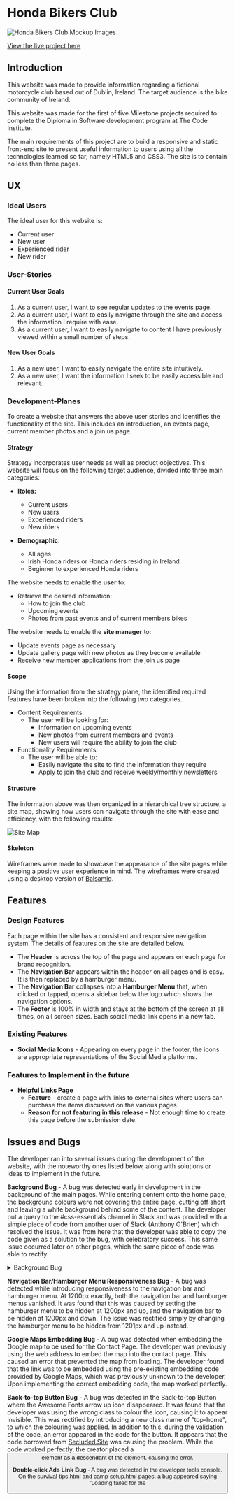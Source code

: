# Honda Bikers Club

![Honda Bikers Club Mockup Images](assets/media/responsive.png)

[View the live project here](https://chrisf64.github.io/Honda-Riders-Club/index.html)

## Introduction
This website was made to provide information regarding a fictional motorcycle club based out of Dublin, Ireland. The target audience is the bike community of Ireland. 

This website was made for the first of five Milestone projects required to complete the Diploma in Software development program at The Code Institute. 

The main requirements of this project are to build a responsive and static front-end site to present useful information to users using all the technologies learned so far, namely HTML5 and CSS3. The site is to contain no less than three pages.

## UX
### Ideal Users
The ideal user for this website is:
* Current user
* New user
* Experienced rider
* New rider

### User-Stories
#### Current User Goals
1. As a current user, I want to see regular updates to the events page.
2. As a current user, I want to easily navigate through the site and access the information I require with ease.
3. As a current user, I want to easily navigate to content I have previously viewed within a small number of steps.

#### New User Goals
1. As a new user, I want to easily navigate the entire site intuitively. 
2. As a new user, I want the information I seek to be easily accessible and relevant.

### Development-Planes
To create a website that answers the above user stories and identifies the functionality of the site. This includes an introduction, an events page, current member photos and a join us page.

#### Strategy
Strategy incorporates user needs as well as product objectives. This website will focus on the following target audience, divided into three main categories:
- **Roles:**
    - Current users
    - New users
    - Experienced riders
    - New riders

- **Demographic:**
    - All ages
    - Irish Honda riders or Honda riders residing in Ireland
    - Beginner to experienced Honda riders

The website needs to enable the **user** to:
- Retrieve the desired information:
    - How to join the club
    - Upcoming events
    - Photos from past events and of current members bikes 
    
The website needs to enable the **site manager** to:
- Update events page as necessary
- Update gallery page with new photos as they become available
- Receive new member applications from the join us page

#### Scope
Using the information from the strategy plane, the identified required features have been broken into the following two categories.
- Content Requirements:
    - The user will be looking for:
        - Information on upcoming events
        - New photos from current members and events
        - New users will require the ability to join the club
- Functionality Requirements:
    - The user will be able to:
        - Easily navigate the site to find the information they require
        - Apply to join the club and receive weekly/monthly newsletters

#### Structure
The information above was then organized in a hierarchical tree structure, a site map, showing how users can navigate through the site with ease and efficiency, with the following results:


![Site Map](assets/media/site-map.png)


#### Skeleton
Wireframes were made to showcase the appearance of the site pages while keeping a positive user experience in mind. The wireframes were created using a desktop version of [Balsamiq](https://balsamiq.com/).

## Features
### Design Features
Each page within the site has a consistent and responsive navigation system. The details of features on the site are detailed below.
- The **Header** is across the top of the page and appears on each page for brand recognition.
- The **Navigation Bar** appears within the header on all pages and is easy. It is then replaced by a hamburger menu.
- The **Navigation Bar** collapses into a **Hamburger Menu** that, when clicked or tapped, opens a sidebar below the logo which shows the navigation options.
- The **Footer** is 100% in width and stays at the bottom of the screen at all times, on all screen sizes. Each social media link opens in a new tab.

### Existing Features
- **Social Media Icons** - Appearing on every page in the footer, the icons are appropriate representations of the Social Media platforms.

### Features to Implement in the future
- **Helpful Links Page**
     - **Feature** - create a page with links to external sites where users can purchase the items discussed on the various pages.
     - **Reason for not featuring in this release** - Not enough time to create this page before the submission date.

## Issues and Bugs 
The developer ran into several issues during the development of the website, with the noteworthy ones listed below, along with solutions or ideas to implement in the future.

**Background Bug** - A bug was detected early in development in the background of the main pages. While entering content onto the home page, the background colours were not covering the entire page, cutting off short and leaving a white background behind some of the content. The developer put a query to the #css-essentials channel in Slack and was provided with a simple piece of code from another user of Slack (Anthony O'Brien) which resolved the issue. It was from here that the developer was able to copy the code given as a solution to the bug, with celebratory success. This same issue occurred later on other pages, which the same piece of code was able to rectify.

<details>
<summary>Background Bug</summary>
    
![Background Bug](assets/readme-files/background-bug.png)
    
</details>

**Navigation Bar/Hamburger Menu Responsiveness Bug** - A bug was detected while introducing responsiveness to the navigation bar and hamburger menu. At 1200px exactly, both the navigation bar and hamburger menus vanished. It was found that this was caused by setting the hamburger menu to be hidden at 1200px and up, and the navigation bar to be hidden at 1200px and down. The issue was rectified simply by changing the hamburger menu to be hidden from 1201px and up instead.

**Google Maps Embedding Bug** - A bug was detected when embedding the Google map to be used for the Contact Page. The developer was previously using the web address to embed the map into the contact page. This caused an error that prevented the map from loading. The developer found that the link was to be embedded using the pre-existing embedding code provided by Google Maps, which was previously unknown to the developer. Upon implementing the correct embedding code, the map worked perfectly.

**Back-to-top Button Bug** - A bug was detected in the Back-to-top Button where the Awesome Fonts arrow up icon disappeared. It was found that the developer was using the wrong class to colour the icon, causing it to appear invisible. This was rectified by introducing a new class name of "top-home", to which the colouring was applied. In addition to this, during the validation of the code, an error appeared in the code for the button. It appears that the code borrowed from <a href="https://secluded.site/adding-a-better-scroll-to-top-button-without-javascript/">Secluded.Site</a> was causing the problem. While the code worked perfectly, the creator placed a <button> element as a descendant of the <a> element, causing the error.

**Double-click Ads Link Bug** - A bug was detected in the developer tools console. On the survival-tips.html and camp-setup.html pages, a bug appeared saying "Loading failed for the <script> with source 'http://static.doubleclick.net/instream/as-status.js'". After careful testing, the source of the bug was found to be the YouTube videos embedded in the page, which the developer was unable to alter to remove the bug. 

<details>
<summary>Background Bug</summary>
    
![Ad double-click Bug](assets/readme-files/double-click-bug.PNG)

## Technologies Used
### Main Languages Used
- [HTML5](https://en.wikipedia.org/wiki/HTML5 "Link to HTML Wiki")
- [CSS3](https://en.wikipedia.org/wiki/Cascading_Style_Sheets "Link to CSS Wiki")

### Frameworks, Libraries & Programs Used
- [Google Fonts](https://fonts.google.com/ "Link to Google Fonts")
    - Google fonts was used to import the fonts "Special Elite", "Open Sans", "Oswald" and "Nosifer" into the style.css file. These fonts were used throughout the project.
- [Font Awesome](https://fontawesome.com/ "Link to FontAwesome")
     - Font Awesome was used on almost all pages throughout the website to import icons (e.g. social media icons) for UX purposes.
- [GitPod](https://gitpod.io/ "Link to GitPod homepage")
     - GitPod was used for writing code, commiting, and then pushing to GitHub.
- [GitHub](https://github.com/ "Link to GitHub")
     - GitHub was used to store the project after pushing
- [Balsamiq](https://balsamiq.com/ "Link to Balsamiq homepage")
     - Balsamiq was used to create the wireframes during the design phase of the project.
- [Figma](https://www.figma.com/ "Link to Figma homepage")
     - Figma was used to create the concept art during the design phase of the project.
- [Am I Responsive?](http://ami.responsivedesign.is/# "Link to Am I Responsive Homepage")
     - Am I Responsive was used in order to see responsive design throughout the process and to generate mockup imagery to be used.
    
## Testing 
The site was tested for usability and navigation in Chrome, Firefox, Brave and Safari. The site was tested for responsiveness in all four browsers but more specifically in Chrome, using Developer Tools where it resulted in each page behaving as it should when screen sizes were changed.
The site was then run through Lighthouse with particular focus on Accessibility where it scored 100% on almost all pages:
- Index page
![Lighthouse results](assets/media/lighthouse-index.png)
- Gallery page
![Lighthouse results](assets/media/lighthouse-gallery.png)
- Events page
![Lighthouse results](assets/media/lighthouse-events.png)
- Join page
![Lighthouse results](assets/media/lighthouse-join.png)

### Validator Testing 

- HTML
  - No errors were returned when passing through the official [W3C validator](https://validator.w3.org/nu/?doc=https%3A%2F%2Fcode-institute-org.github.io%2Flove-running-2.0%2Findex.html)

- CSS
  - One error was initially found when passing through the official [(Jigsaw) validator](https://jigsaw.w3.org/css-validator/validator?uri=https%3A%2F%2Fvalidator.w3.org%2Fnu%2F%3Fdoc%3Dhttps%253A%252F%252Fcode-institute-org.github.io%252Flove-running-2.0%252Findex.html&profile=css3svg&usermedium=all&warning=1&vextwarning=&lang=en#css)
  The error was triggered by a stray curly bracket and was tidied up.


## Deployment

This project was developed using [GitPod](https://www.gitpod.io/ "Link to GitPod site"), which was then committed and pushed to GitHub using the GitPod terminal.

### Deploying on GitHub Pages
To deploy this page to GitHub Pages from its GitHub repository, the following steps were taken:

1. Log into [GitHub](https://github.com/login "Link to GitHub login page") or [create an account](https://github.com/join "Link to GitHub create account page").
2. Locate the [GitHub Repository](https://github.com/Irishbecky91/survival-guild "Link to GitHub Repo").
3. At the top of the repository, select Settings from the menu items.
4. Scroll down the Settings page to the "Pages" section.
5. Under "Source" click the drop-down menu labelled "None" and select "Main".
6. Upon selection, the page will automatically refresh meaning that the website is now deployed.
7. Scroll back down to the "Pages" section to retrieve the deployed link.
    

    
## Credits 

### Content
- Some of the text used in the the various pages were borrowed and adapted from various sites, listed below.
    - [Reserve America](https://www.reserveamerica.com/outdoors/how-to-start-a-campfire.html "Link to Reserve America - How to Start a Campfire")
    - [Seeker](https://www.seeker.com/top-ways-to-purify-water-in-the-wilderness-1765491027.htmlhttps://www.seeker.com/top-ways-to-purify-water-in-the-wilderness-1765491027.html "Link to Seeker - Purifying Water")
    - [Survival Freedom]( https://survivalfreedom.com/10-ways-to-build-a-shelter-out-of-natural-resources/ "Link to Survival Freedom - Building Shelter from Natural Resources")

### Media
- Almost all images were sourced from the various artists from [Unsplash](https://unsplash.com/ "Link to Unsplash") and [Pixabay](https://pixabay.com/ "Link to Pixabay").
- The images of "The infected" were sourced from [Soufiane Idrassi](https://www.artstation.com/cgsoufiane "Link to Soufiane Idrassi's account on Art Station") through the website [Art Station](https://www.artstation.com/ "Link to Art Station Home Page").
- All videos were sourced from various channels on [YouTube](https://youtube.com/ "Link to YouTube Home Page")

### Code 
The developer consulted multiple sites in order to better understand the code they were trying to implement. For code that was copied and edited, the developer made sure to reference this with the code. The following sites were used on a more regular basis:
- [Stack Overflow](https://stackoverflow.com/ "Link to Stack Overflow page")
- [W3Schools](https://www.w3schools.com/ "Link to W3Schools page")

## Acknowledgements

- I would like to thank my my mentor, Koko, for her invaluable help and guidance throughout the process.
